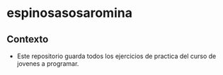 
# espinosasosaromina
## Contexto
- Este repositorio guarda todos los ejercicios de practica del curso de jovenes a programar. 